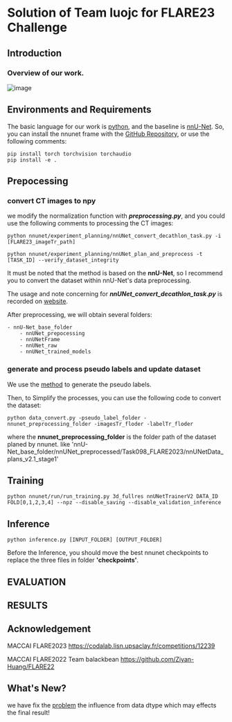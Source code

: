 #  Solution of Team luojc for FLARE23 Challenge

## Introduction

### Overview of our work.

![image](https://github.com/Prech-start/FLARE23_AdaptNet/blob/main/IMG/overview.png)

## Environments and Requirements

The basic language for our work is [python](https://www.python.org/), and the baseline
is [nnU-Net](https://github.com/MIC-DKFZ/nnUNet/tree/nnunetv1). So, you can install the nnunet frame with
the [GitHub Repository](https://github.com/MIC-DKFZ/nnUNet/tree/nnunetv1), or use the following comments:

```
pip install torch torchvision torchaudio
pip install -e .
```

## Prepocessing

### convert CT images to npy

we modify the normalization function with ___preprocessing.py___,
and you could use the following comments to processing the CT images:

```
python nnunet/experiment_planning/nnUNet_convert_decathlon_task.py -i [FLARE23_imageTr_path]

python nnunet/experiment_planning/nnUNet_plan_and_preprocess -t [TASK_ID] --verify_dataset_integrity
```

It must be noted that the method is based on the __nnU-Net__, so I recommend you to convert the dataset within nnU-Net's
data preprocessing.

The usage and note concerning for ___nnUNet_convert_decathlon_task.py___ is recorded
on [website](https://github.com/MIC-DKFZ/nnUNet/blob/nnunetv1/documentation/dataset_conversion.md).

After preprocessing, we will obtain several folders:

```
- nnU-Net_base_folder
    - nnUNet_prepocessing
    - nnUNetFrame
    - nnUNet_raw
    - nnUNet_trained_models
```

### generate and process pseudo labels and update dataset

We use the [method](https://github.com/Ziyan-Huang/FLARE22) to generate the pseudo labels.

Then, to Simplify the processes, you can use the following code to convert the dataset:

```
python data_convert.py -pseudo_label_folder -nnunet_preprocessing_folder -imagesTr_floder -labelTr_floder
```
where the __nnunet_preprocessing_folder__ is the folder path of the dataset planed by nnunet. like 'nnU-Net_base_folder/nnUNet_preprocessed/Task098_FLARE2023/nnUNetData_plans_v2.1_stage1'

## Training

```
python nnunet/run/run_training.py 3d_fullres nnUNetTrainerV2 DATA_ID FOLD[0,1,2,3,4] --npz --disable_saving --disable_validation_inference
```

## Inference
```
python inference.py [INPUT_FOLDER] [OUTPUT_FOLDER]
```
Before the Inference, you should move the best nnunet checkpoints to replace the three files in folder __'checkpoints'__.

## EVALUATION

## RESULTS


## Acknowledgement

MACCAI FLARE2023 https://codalab.lisn.upsaclay.fr/competitions/12239

MACCAI FLARE2022 Team balackbean https://github.com/Ziyan-Huang/FLARE22


## What's New?

we have fix the [problem](https://github.com/Prech-start/FLARE23_AdaptNet/blob/a81cbd4463fccce56fff8cdca3828aade2a4f66d/utils/utils.py#L318) the influence from data dtype which may effects the final result!


